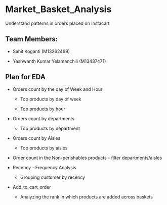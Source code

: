 # Market_Basket_Analysis
Understand patterns in orders placed on Instacart

## Team Members: 

- Sahit Koganti (M13262499)
	
- Yashwanth Kumar Yelamanchili (M13437471)

## Plan for EDA

- Orders count by the day of Week and Hour 

	- Top products by day of week 

	- Top products by hour 

- Orders count by departments 

	- Top products by department 

- Orders count by Aisles 

	- Top products by aisles 

- Order count in the Non-perishables products - filter departments/aisles 

- Recency - Frequency Analysis 

	- Grouping customer by recency 

- Add_to_cart_order 

	- Analyzing the rank in which products are added across baskets 